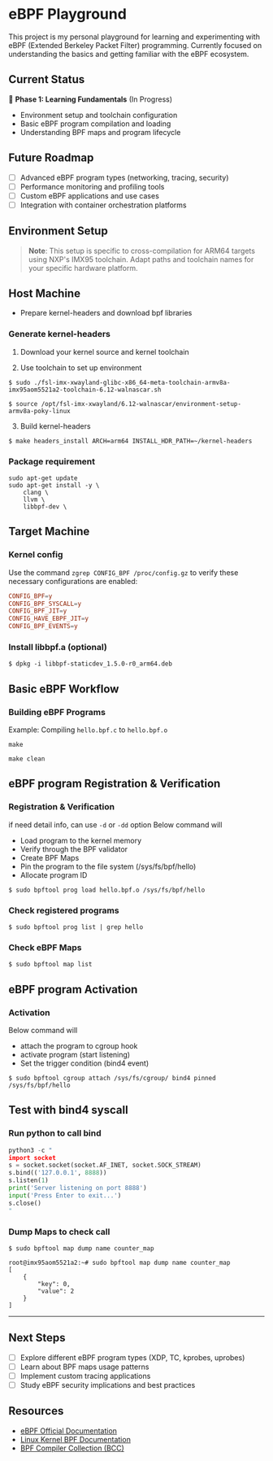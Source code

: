 # eBPF Playground

This project is my personal playground for learning and experimenting with eBPF (Extended Berkeley Packet Filter) programming. Currently focused on understanding the basics and getting familiar with the eBPF ecosystem.

## Current Status
🎯 **Phase 1: Learning Fundamentals** (In Progress)
- Environment setup and toolchain configuration
- Basic eBPF program compilation and loading
- Understanding BPF maps and program lifecycle

## Future Roadmap
- [ ] Advanced eBPF program types (networking, tracing, security)
- [ ] Performance monitoring and profiling tools
- [ ] Custom eBPF applications and use cases
- [ ] Integration with container orchestration platforms

## Environment Setup

> **Note**: This setup is specific to cross-compilation for ARM64 targets using NXP's IMX95 toolchain. Adapt paths and toolchain names for your specific hardware platform.

## Host Machine

- Prepare kernel-headers and download bpf libraries

### Generate kernel-headers

1. Download your kernel source and kernel toolchain

2. Use toolchain to set up environment

```shell
$ sudo ./fsl-imx-xwayland-glibc-x86_64-meta-toolchain-armv8a-imx95aom5521a2-toolchain-6.12-walnascar.sh

$ source /opt/fsl-imx-xwayland/6.12-walnascar/environment-setup-armv8a-poky-linux
```

3. Build kernel-headers

```shell
$ make headers_install ARCH=arm64 INSTALL_HDR_PATH=~/kernel-headers
```

### Package requirement

```shell
sudo apt-get update
sudo apt-get install -y \
    clang \
    llvm \
    libbpf-dev \
```

## Target Machine

### Kernel config
Use the command `zgrep CONFIG_BPF /proc/config.gz` to verify these necessary configurations are enabled:

```conf
CONFIG_BPF=y
CONFIG_BPF_SYSCALL=y
CONFIG_BPF_JIT=y
CONFIG_HAVE_EBPF_JIT=y
CONFIG_BPF_EVENTS=y
```

### Install libbpf.a (optional)
```
$ dpkg -i libbpf-staticdev_1.5.0-r0_arm64.deb
```

## Basic eBPF Workflow

### Building eBPF Programs
Example: Compiling `hello.bpf.c` to `hello.bpf.o`
```shell
make

make clean
```

## eBPF program Registration & Verification

### Registration & Verification
if need detail info, can use `-d` or `-dd` option
Below command will
- Load program to the kernel memory
- Verify through the BPF validator
- Create BPF Maps
- Pin the program to the file system (/sys/fs/bpf/hello)
- Allocate program ID
```shell
$ sudo bpftool prog load hello.bpf.o /sys/fs/bpf/hello
```

### Check registered programs
```shell
$ sudo bpftool prog list | grep hello
```

### Check eBPF Maps
```shell
$ sudo bpftool map list
```

## eBPF program Activation

### Activation 
Below command will
- attach the program to cgroup hook
- activate program (start listening)
- Set the trigger condition (bind4 event)
```shell
$ sudo bpftool cgroup attach /sys/fs/cgroup/ bind4 pinned /sys/fs/bpf/hello
```

## Test with bind4 syscall

### Run python to call bind
```python
python3 -c "
import socket
s = socket.socket(socket.AF_INET, socket.SOCK_STREAM)
s.bind(('127.0.0.1', 8888))
s.listen(1)
print('Server listening on port 8888')
input('Press Enter to exit...')
s.close()
"
```

### Dump Maps to check call
```shell
$ sudo bpftool map dump name counter_map
```
```shell
root@imx95aom5521a2:~# sudo bpftool map dump name counter_map
[
    {
        "key": 0,
        "value": 2
    }
]

```

---

## Next Steps
- [ ] Explore different eBPF program types (XDP, TC, kprobes, uprobes)
- [ ] Learn about BPF maps usage patterns
- [ ] Implement custom tracing applications
- [ ] Study eBPF security implications and best practices

## Resources
- [eBPF Official Documentation](https://ebpf.io/)
- [Linux Kernel BPF Documentation](https://docs.kernel.org/bpf/)
- [BPF Compiler Collection (BCC)](https://github.com/iovisor/bcc)
